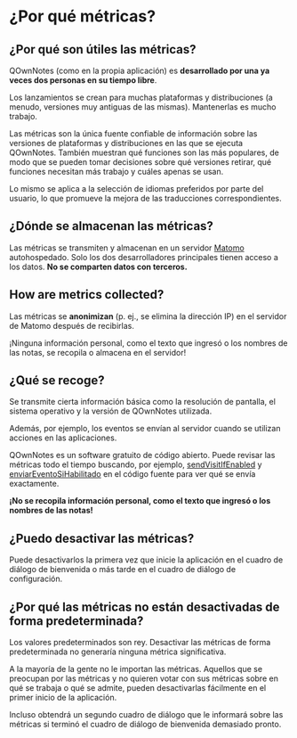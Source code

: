 # ¿Por qué métricas?

## ¿Por qué son útiles las métricas?

QOwnNotes (como en la propia aplicación) es **desarrollado por una ya veces dos personas en su tiempo libre**.

Los lanzamientos se crean para muchas plataformas y distribuciones (a menudo, versiones muy antiguas de las mismas). Mantenerlas es mucho trabajo.

Las métricas son la única fuente confiable de información sobre las versiones de plataformas y distribuciones en las que se ejecuta QOwnNotes. También muestran qué funciones son las más populares, de modo que se pueden tomar decisiones sobre qué versiones retirar, qué funciones necesitan más trabajo y cuáles apenas se usan.

Lo mismo se aplica a la selección de idiomas preferidos por parte del usuario, lo que promueve la mejora de las traducciones correspondientes.

## ¿Dónde se almacenan las métricas?

Las métricas se transmiten y almacenan en un servidor [Matomo](https://matomo.org/) autohospedado. Solo los dos desarrolladores principales tienen acceso a los datos. **No se comparten datos con terceros.**

## How are metrics collected?

Las métricas se **anonimizan** (p. ej., se elimina la dirección IP) en el servidor de Matomo después de recibirlas.

¡Ninguna información personal, como el texto que ingresó o los nombres de las notas, se recopila o almacena en el servidor!

## ¿Qué se recoge?

Se transmite cierta información básica como la resolución de pantalla, el sistema operativo y la versión de QOwnNotes utilizada.

Además, por ejemplo, los eventos se envían al servidor cuando se utilizan acciones en las aplicaciones.

QOwnNotes es un software gratuito de código abierto. Puede revisar las métricas todo el tiempo buscando, por ejemplo, [sendVisitIfEnabled](https://github.com/pbek/QOwnNotes/search?q=sendVisitIfEnabled) y [enviarEventoSiHabilitado](https://github.com/pbek/QOwnNotes/search?q=sendEventIfEnabled) en el código fuente para ver qué se envía exactamente.

**¡No se recopila información personal, como el texto que ingresó o los nombres de las notas!**

## ¿Puedo desactivar las métricas?

Puede desactivarlos la primera vez que inicie la aplicación en el cuadro de diálogo de bienvenida o más tarde en el cuadro de diálogo de configuración.

## ¿Por qué las métricas no están desactivadas de forma predeterminada?

Los valores predeterminados son rey. Desactivar las métricas de forma predeterminada no generaría ninguna métrica significativa.

A la mayoría de la gente no le importan las métricas. Aquellos que se preocupan por las métricas y no quieren votar con sus métricas sobre en qué se trabaja o qué se admite, pueden desactivarlas fácilmente en el primer inicio de la aplicación.

Incluso obtendrá un segundo cuadro de diálogo que le informará sobre las métricas si terminó el cuadro de diálogo de bienvenida demasiado pronto.
